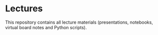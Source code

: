 # Lectures

This repository contains all lecture materials (presentations, notebooks, virtual board notes and Python scripts).
